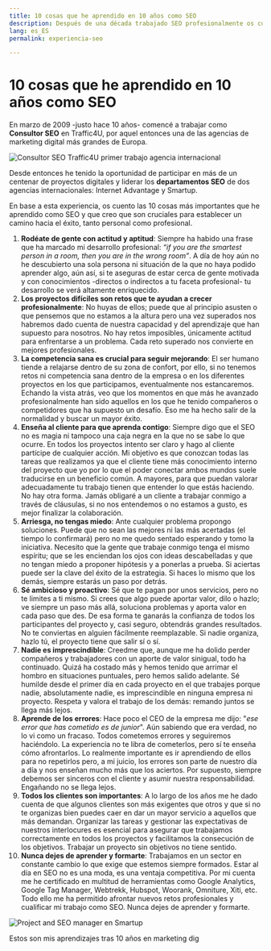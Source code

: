 ```yaml
---
title: 10 cosas que he aprendido en 10 años como SEO
description: Después de una década trabajado SEO profesionalmente os cuento mis aprendizajes
lang: es_ES
permalink: experiencia-seo

---
```


# 10 cosas que he aprendido en 10 años como SEO

En marzo de 2009 -justo hace 10 años- comencé a trabajar como **Consultor SEO** en Traffic4U, por aquel entonces una de las agencias de marketing digital más grandes de Europa. 

![Consultor SEO Traffic4U primer trabajo agencia internacional](https://i.imgur.com/eETYCGw.png)

Desde entonces he tenido la oportunidad de participar en más de un centenar de proyectos digitales y liderar los **departamentos SEO** de dos agencias internacionales: Internet Advantage y Smartup.

En base a esta experiencia, os cuento las 10 cosas más importantes que he aprendido como SEO y que creo que son cruciales para establecer un camino hacia el éxito, tanto personal como profesional.
 


 1. **Rodéate de gente con actitud y aptitud**: Siempre ha habido una frase que ha marcado mi desarrollo profesional: *“if you are the smartest person in a room, then you are in the wrong room”*.  A día de hoy aún no he descubierto una sola persona ni situación de la que no haya podido aprender algo, aún así, si te aseguras de estar cerca de gente motivada y con conocimientos -directos o indirectos a tu faceta profesional- tu desarrollo se verá altamente enriquecido. 
 2. **Los proyectos difíciles son retos que te ayudan a crecer profesionalmente**: No huyas de ellos; puede que al principio asusten o que pensemos que no estamos a la altura pero una vez superados nos habremos dado cuenta de nuestra capacidad y del aprendizaje que han supuesto para nosotros. No hay retos imposibles, únicamente actitud para enfrentarse a un problema. Cada reto superado nos convierte en mejores profesionales. 
 3. **La competencia sana es crucial para seguir mejorando**: El ser humano tiende a relajarse dentro de su zona de confort, por ello, si no tenemos retos ni competencia sana dentro de la empresa o en los diferentes proyectos en los que participamos, eventualmente nos estancaremos. Echando la vista atrás, veo que los momentos en que más he avanzado profesionalmente han sido aquellos en los que he tenido compañeros o competidores que ha supuesto un desafío. Eso me ha hecho salir de la normalidad y buscar un mayor éxito. 
 4. **Enseña al cliente para que aprenda contigo**: Siempre digo que el SEO no es magia ni tampoco una caja negra en la que no se sabe lo que ocurre. En todos los proyectos intento ser claro y hago al cliente partícipe de cualquier acción. Mi objetivo es que conozcan todas las tareas que realizamos ya que el cliente tiene más conocimiento interno del proyecto que yo por lo que el poder conectar ambos mundos suele traducirse en un beneficio común. A mayores, para que puedan valorar adecuadamente tu trabajo tienen que entender lo que estás haciendo. No hay otra forma. Jamás obligaré a un cliente a trabajar conmigo a través de cláusulas, si no nos entendemos o no estamos a gusto, es mejor finalizar la colaboración.
 5. **Arriesga, no tengas miedo**:  Ante cualquier problema propongo soluciones. Puede que no sean las mejores ni las más acertadas (el tiempo lo confirmará) pero no me quedo sentado esperando y tomo la iniciativa. Necesito que la gente que trabaje conmigo tenga el mismo espíritu; que se les enciendan los ojos con ideas descabelladas y que no tengan miedo a proponer hipótesis y a ponerlas a prueba. Si aciertas puede ser la clave del éxito de la estrategia. Si haces lo mismo que los demás, siempre estarás un paso por detrás.
 6. **Sé ambicioso y proactivo**: Sé que te pagan por unos servicios, pero no te limites a ti mismo. Si crees que algo puede aportar valor, dilo o hazlo; ve siempre un paso más allá, soluciona problemas y aporta valor en cada paso que des. De esa forma te ganarás la confianza de todos los participantes del proyecto y, casi seguro, obtendrás grandes resultados. No te conviertas en alguien fácilmente reemplazable. Si nadie organiza, hazlo tú, el proyecto tiene que salir sí o sí.
 7. **Nadie es imprescindible**: Creedme que, aunque me ha dolido perder compañeros y trabajadores con un aporte de valor sinigual, todo ha continuado. Quizá ha costado más y hemos tenido que arrimar el hombro en situaciones puntuales, pero hemos salido adelante. Sé humilde desde el primer día en cada proyecto en el que trabajes porque nadie, absolutamente nadie, es imprescindible en ninguna empresa ni proyecto. Respeta y valora el trabajo de los demás: remando juntos se llega más lejos.
 8. **Aprende de los errores**: Hace poco el CEO de la empresa me dijo: "*ese error que has cometido es de junior*". Aún sabiendo que era verdad, no lo vi como un fracaso. Todos cometemos errores y seguiremos haciéndolo. La experiencia no te libra de cometerlos, pero sí te enseña cómo afrontarlos. Lo realmente importante es ir aprendiendo de ellos para no repetirlos pero, a mi juicio, los errores son parte de nuestro día a día y nos enseñan mucho más que los aciertos. Por supuesto, siempre debemos ser sinceros con el cliente y asumir nuestra responsabilidad. Engañando no se llega lejos.
 9. **Todos los clientes son importantes**: A lo largo de los años me he dado cuenta de que algunos clientes son más exigentes que otros y que si no te organizas bien puedes caer en dar un mayor servicio a aquellos que más demandan.  Organizar las tareas y gestionar las expectativas de nuestros interlocures es esencial para asegurar que trabajamos correctamente en todos los proyectos y facilitamos la consecución de los objetivos. Trabajar un proyecto sin objetivos no tiene sentido.
 10. **Nunca dejes de aprender y formarte**:  Trabajamos en un sector en constante cambio lo que exige que estemos siempre formados. Estar al día en SEO no es una moda, es una ventaja competitiva. Por mi cuenta me he certificado en multitud de herramientas como Google Analytics, Google Tag Manager, Webtrekk, Hubspot, Woorank, Omniture, Xiti, etc. Todo ello me ha permitido afrontar nuevos retos profesionales y cualificar mi trabajo como SEO. Nunca dejes de aprender y formarte.

![Project and SEO manager en Smartup](https://i.imgur.com/LIrGTNU.png)

Estos son mis aprendizajes tras 10 años en marketing dig
<!--stackedit_data:
eyJoaXN0b3J5IjpbLTExOTI4ODg4NzEsLTE0MjUwMzUzNSwxMz
k4MTU4Mjk3LDE5NDE4NjcwMjAsNjYyMzM3MDE4LC0yMDUyNzg3
ODkzLDIxMDkwOTA4MjgsMTk5OTgzMjY2NCwyMDM0MDM4MzM2LD
E4NjkxODk2NjIsNjc0NTk2NTE2LC0zMjI0ODgyMywtMTA3OTE4
MDA3MCwtODY1OTA2MDQ3LDE3MjMwNjU4NCwxMTUyMzM5ODExLD
IxMzIzMDI5MiwtMTIzMjEzMjg1MywxNjYwMTkwMjk2XX0=
-->
